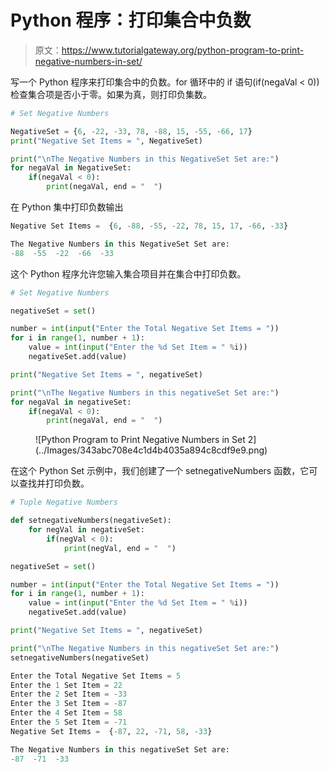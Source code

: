 # Python 程序：打印集合中负数

> 原文：<https://www.tutorialgateway.org/python-program-to-print-negative-numbers-in-set/>

写一个 Python 程序来打印集合中的负数。for 循环中的 if 语句(if(negaVal < 0))检查集合项是否小于零。如果为真，则打印负集数。

```py
# Set Negative Numbers

NegativeSet = {6, -22, -33, 78, -88, 15, -55, -66, 17}
print("Negative Set Items = ", NegativeSet)

print("\nThe Negative Numbers in this NegativeSet Set are:")
for negaVal in NegativeSet:
    if(negaVal < 0):
        print(negaVal, end = "  ")
```

在 Python 集中打印负数输出

```py
Negative Set Items =  {6, -88, -55, -22, 78, 15, 17, -66, -33}

The Negative Numbers in this NegativeSet Set are:
-88  -55  -22  -66  -33 
```

这个 Python 程序允许您输入集合项目并在集合中打印负数。

```py
# Set Negative Numbers

negativeSet = set()

number = int(input("Enter the Total Negative Set Items = "))
for i in range(1, number + 1):
    value = int(input("Enter the %d Set Item = " %i))
    negativeSet.add(value)

print("Negative Set Items = ", negativeSet)

print("\nThe Negative Numbers in this negativeSet Set are:")
for negaVal in negativeSet:
    if(negaVal < 0):
        print(negaVal, end = "  ")
```

<figure class="wp-block-image size-large">![Python Program to Print Negative Numbers in Set 2](../Images/343abc708e4c1d4b4035a894c8cdf9e9.png)</figure>

在这个 Python Set 示例中，我们创建了一个 setnegativeNumbers 函数，它可以查找并打印负数。

```py
# Tuple Negative Numbers

def setnegativeNumbers(negativeSet):
    for negVal in negativeSet:
        if(negVal < 0):
            print(negVal, end = "  ")

negativeSet = set()

number = int(input("Enter the Total Negative Set Items = "))
for i in range(1, number + 1):
    value = int(input("Enter the %d Set Item = " %i))
    negativeSet.add(value)

print("Negative Set Items = ", negativeSet)

print("\nThe Negative Numbers in this negativeSet Set are:")
setnegativeNumbers(negativeSet)
```

```py
Enter the Total Negative Set Items = 5
Enter the 1 Set Item = 22
Enter the 2 Set Item = -33
Enter the 3 Set Item = -87
Enter the 4 Set Item = 58
Enter the 5 Set Item = -71
Negative Set Items =  {-87, 22, -71, 58, -33}

The Negative Numbers in this negativeSet Set are:
-87  -71  -33 
```